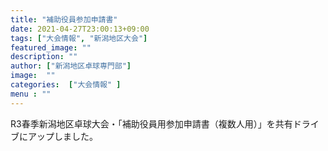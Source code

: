 ```yaml
---
title: "補助役員参加申請書"
date: 2021-04-27T23:00:13+09:00
tags: ["大会情報", "新潟地区大会"]
featured_image: ""
description: ""
author: ["新潟地区卓球専門部"]
image:  ""
categories:  ["大会情報" ]
menu : ""
---
```

R3春季新潟地区卓球大会・「補助役員用参加申請書（複数人用）」を共有ドライブにアップしました。
